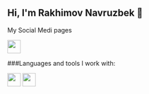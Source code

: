 ## Hi, I'm Rakhimov Navruzbek 👋

My Social Medi pages 

<a href="https://www.linkedin.com/in/navruzbek-rakhimov-a9a7a4235/">
  <img src="https://upload.wikimedia.org/wikipedia/commons/c/ca/LinkedIn_logo_initials.png" width="30px">
</a>

###Languages and tools I work with:

<code><img src="https://e7.pngegg.com/pngimages/913/851/png-clipart-responsive-web-design-html-world-wide-web-consortium-world-wide-web-angle-text.png" width="30px"></code>
<code><img src="https://e7.pngegg.com/pngimages/913/851/png-clipart-responsive-web-design-html-world-wide-web-consortium-world-wide-web-angle-text.png" width="30px"></code>
